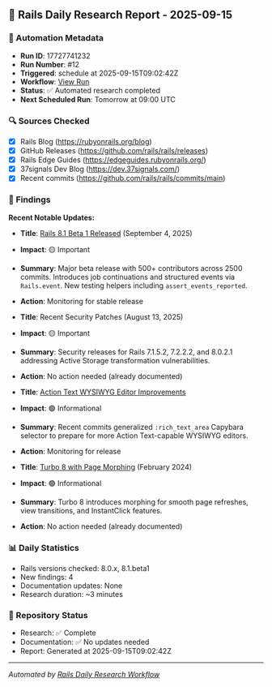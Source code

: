 ## 📅 Rails Daily Research Report - 2025-09-15

### 🤖 Automation Metadata
- **Run ID**: 17727741232
- **Run Number**: #12
- **Triggered**: schedule at 2025-09-15T09:02:42Z
- **Workflow**: [View Run](https://github.com/jeremedia/rails-8-claude-guide/actions/runs/17727741232)
- **Status**: ✅ Automated research completed
- **Next Scheduled Run**: Tomorrow at 09:00 UTC

### 🔍 Sources Checked
- [x] Rails Blog (https://rubyonrails.org/blog)
- [x] GitHub Releases (https://github.com/rails/rails/releases)
- [x] Rails Edge Guides (https://edgeguides.rubyonrails.org/)
- [x] 37signals Dev Blog (https://dev.37signals.com/)
- [x] Recent commits (https://github.com/rails/rails/commits/main)

### 📰 Findings

**Recent Notable Updates:**

- **Title**: [Rails 8.1 Beta 1 Released](https://rubyonrails.org/blog) (September 4, 2025)
- **Impact**: 🟡 Important
- **Summary**: Major beta release with 500+ contributors across 2500 commits. Introduces job continuations and structured events via `Rails.event`. New testing helpers including `assert_events_reported`.
- **Action**: Monitoring for stable release

- **Title**: Recent Security Patches (August 13, 2025)
- **Impact**: 🟡 Important  
- **Summary**: Security releases for Rails 7.1.5.2, 7.2.2.2, and 8.0.2.1 addressing Active Storage transformation vulnerabilities.
- **Action**: No action needed (already documented)

- **Title**: [Action Text WYSIWYG Editor Improvements](https://github.com/rails/rails/commits/main)
- **Impact**: 🟢 Informational
- **Summary**: Recent commits generalized `:rich_text_area` Capybara selector to prepare for more Action Text-capable WYSIWYG editors.
- **Action**: Monitoring for release

- **Title**: [Turbo 8 with Page Morphing](https://dev.37signals.com/) (February 2024)
- **Impact**: 🟢 Informational
- **Summary**: Turbo 8 introduces morphing for smooth page refreshes, view transitions, and InstantClick features.
- **Action**: No action needed (already documented)

### 📊 Daily Statistics
- Rails versions checked: 8.0.x, 8.1.beta1
- New findings: 4
- Documentation updates: None
- Research duration: ~3 minutes

### 🔄 Repository Status
- Research: ✅ Complete
- Documentation: ✅ No updates needed
- Report: Generated at 2025-09-15T09:02:42Z

---
*Automated by [Rails Daily Research Workflow](https://github.com/jeremedia/rails-8-claude-guide/blob/main/.github/workflows/rails-daily-research.yml)*